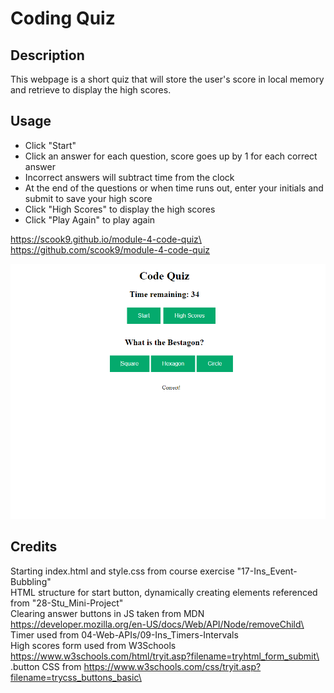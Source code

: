 # Coding Quiz

## Description

This webpage is a short quiz that will store the user's score in local memory and retrieve to display the high scores.

## Usage

- Click "Start"
- Click an answer for each question, score goes up by 1 for each correct answer
- Incorrect answers will subtract time from the clock
- At the end of the questions or when time runs out, enter your initials and submit to save your high score
- Click "High Scores" to display the high scores
- Click "Play Again" to play again

https://scook9.github.io/module-4-code-quiz\
https://github.com/scook9/module-4-code-quiz

![quiz in progress](assets/images/webpageCapture.png)

## Credits

Starting index.html and style.css from course exercise "17-Ins_Event-Bubbling"\
HTML structure for start button, dynamically creating elements referenced from "28-Stu_Mini-Project"\
Clearing answer buttons in JS taken from MDN https://developer.mozilla.org/en-US/docs/Web/API/Node/removeChild\
Timer used from 04-Web-APIs/09-Ins_Timers-Intervals\
High scores form used from W3Schools https://www.w3schools.com/html/tryit.asp?filename=tryhtml_form_submit\
.button CSS from https://www.w3schools.com/css/tryit.asp?filename=trycss_buttons_basic\
